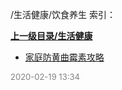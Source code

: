 /生活健康/饮食养生 索引：


**[上一级目录/生活健康](/生活健康/index.md)**

- [家庭防黄曲霉素攻略](/生活健康/饮食养生/家庭防黄曲霉素攻略.md)


<font size=2 color='grey'> 2020-02-19 13:34 </font>
